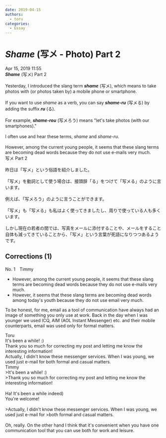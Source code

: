 ```yaml
---
date: 2019-04-15
authors:
  - toru
categories:
  - Essay
---
```


<h1 id="subject_show"><strong><em>Shame</strong></em> (写メ - Photo) Part 2</h1>
<div class="date">Apr 15, 2019 11:55</div>
<div id="post"><div id="body_show_ori">
<strong><em>Shame</strong></em> (写メ) Part 2<br/><br/>Yesterday, I introduced the slang term <strong><em>shame</em></strong> (写メ), which means to take photos with (or photos taken by) a mobile phone or smartphone.<br/><br/>If you want to use <em>shame</em> as a verb, you can say <strong><em>shame-ru</em></strong> (写メる) by adding the suffix <strong><em>ru</em></strong> (る).<br/><br/>For example, <strong><em>shame-rou</em></strong> (写メろう) means "let's take photos (with our smartphones)."<br/><br/>I often use and hear these terms, <em>shame</em> and <em>shame-ru</em>.<br/><br/>However, among the current young people, it seems that these slang terms are becoming dead words because they do not use e-mails very much.
</div></div>

<!-- more -->

<div id="post_ja"><div id="body_show_mo">
写メ Part 2<br/><br/>昨日は「写メ」という俗語を紹介しました。<br/><br/>「写メ」を動詞として使う場合は、接頭辞「る」をつけて「写メる」のように言います。<br/><br/>例えば、「写メろう」のように言うことができます。<br/><br/>「写メ」も「写メる」も私はよく使ってきましたし、周りで使っている人も多くいます。<br/><br/>しかし現在の若者の間では、写真をメールに添付することや、メールをすること自体も減ってきていることから、「写メ」という言葉が死語になりつつあるようです。
</div></div>

## Corrections (1)
<div id="block"><div class="first_name"> No. 1　<span class="just_name">Timmy</span></div><div id="block2">
<ul class="correction_field">
<li class="incorrect">However, among the current young people, it seems that these slang terms are becoming dead words because they do not use e-mails very much.</li>
<li class="corrected correct">
However, it seems that these slang terms are becoming dead words among <span class="f_blue">today's youth</span> because they do not use email very much.
</li>
</ul>
<p class="comment_small">
 To be honest, for me, email as a tool of communication have always had an image of something you only use at work. Back in the day when I was younger we used ICQ, AIM (AOL Instant Messenger) etc. and their mobile counterparts, email was used only for formal matters.
</p>

</div><div class="name"><span class="just_name">Toru</span><br>
It's been a while! :)<br/>Thank you so much for correcting my post and letting me know the interesting information!<br/>Actually, I didn't know these messenger services. When I was young, we used just e-mail for both formal and casual matters.
</div>
<div class="name"><span class="just_name">Timmy</span><br>
&gt;It's been a while! :)<br/>&gt;Thank you so much for correcting my post and letting me know the interesting information!<br/><br/>Ha! It's been a while indeed)<br/>You're welcome!<br/><br/>&gt;Actually, I didn't know these messenger services. When I was young, we used just e-mail for &gt;both formal and casual matters.<br/><br/>Oh, really. On the other hand I think that it's convenient when you have one communication tool that you can use both for work and leisure.
</div>
</div>
